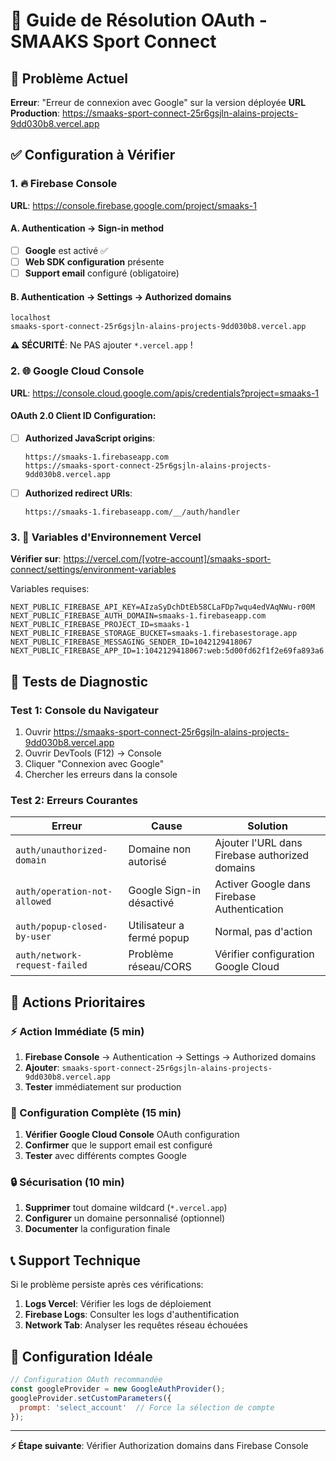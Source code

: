 # 🔐 Guide de Résolution OAuth - SMAAKS Sport Connect

## 🚨 Problème Actuel
**Erreur**: "Erreur de connexion avec Google" sur la version déployée
**URL Production**: https://smaaks-sport-connect-25r6gsjln-alains-projects-9dd030b8.vercel.app

## ✅ Configuration à Vérifier

### 1. 🔥 Firebase Console
**URL**: https://console.firebase.google.com/project/smaaks-1

#### A. Authentication → Sign-in method
- [ ] **Google** est activé ✅
- [ ] **Web SDK configuration** présente
- [ ] **Support email** configuré (obligatoire)

#### B. Authentication → Settings → Authorized domains
```
localhost
smaaks-sport-connect-25r6gsjln-alains-projects-9dd030b8.vercel.app
```
**⚠️ SÉCURITÉ**: Ne PAS ajouter `*.vercel.app` !

### 2. 🌐 Google Cloud Console
**URL**: https://console.cloud.google.com/apis/credentials?project=smaaks-1

#### OAuth 2.0 Client ID Configuration:
- [ ] **Authorized JavaScript origins**:
  ```
  https://smaaks-1.firebaseapp.com
  https://smaaks-sport-connect-25r6gsjln-alains-projects-9dd030b8.vercel.app
  ```

- [ ] **Authorized redirect URIs**:
  ```
  https://smaaks-1.firebaseapp.com/__/auth/handler
  ```

### 3. 📱 Variables d'Environnement Vercel
**Vérifier sur**: https://vercel.com/[votre-account]/smaaks-sport-connect/settings/environment-variables

Variables requises:
```
NEXT_PUBLIC_FIREBASE_API_KEY=AIzaSyDchDtEb58CLaFDp7wqu4edVAqNWu-r00M
NEXT_PUBLIC_FIREBASE_AUTH_DOMAIN=smaaks-1.firebaseapp.com
NEXT_PUBLIC_FIREBASE_PROJECT_ID=smaaks-1
NEXT_PUBLIC_FIREBASE_STORAGE_BUCKET=smaaks-1.firebasestorage.app
NEXT_PUBLIC_FIREBASE_MESSAGING_SENDER_ID=1042129418067
NEXT_PUBLIC_FIREBASE_APP_ID=1:1042129418067:web:5d00fd62f1f2e69fa893a6
```

## 🔧 Tests de Diagnostic

### Test 1: Console du Navigateur
1. Ouvrir https://smaaks-sport-connect-25r6gsjln-alains-projects-9dd030b8.vercel.app
2. Ouvrir DevTools (F12) → Console
3. Cliquer "Connexion avec Google"
4. Chercher les erreurs dans la console

### Test 2: Erreurs Courantes
| Erreur | Cause | Solution |
|--------|-------|----------|
| `auth/unauthorized-domain` | Domaine non autorisé | Ajouter l'URL dans Firebase authorized domains |
| `auth/operation-not-allowed` | Google Sign-in désactivé | Activer Google dans Firebase Authentication |
| `auth/popup-closed-by-user` | Utilisateur a fermé popup | Normal, pas d'action |
| `auth/network-request-failed` | Problème réseau/CORS | Vérifier configuration Google Cloud |

## 🎯 Actions Prioritaires

### ⚡ Action Immédiate (5 min)
1. **Firebase Console** → Authentication → Settings → Authorized domains
2. **Ajouter**: `smaaks-sport-connect-25r6gsjln-alains-projects-9dd030b8.vercel.app`
3. **Tester** immédiatement sur production

### 🔧 Configuration Complète (15 min)
1. **Vérifier Google Cloud Console** OAuth configuration
2. **Confirmer** que le support email est configuré
3. **Tester** avec différents comptes Google

### 🔒 Sécurisation (10 min)
1. **Supprimer** tout domaine wildcard (`*.vercel.app`)
2. **Configurer** un domaine personnalisé (optionnel)
3. **Documenter** la configuration finale

## 📞 Support Technique

Si le problème persiste après ces vérifications:

1. **Logs Vercel**: Vérifier les logs de déploiement
2. **Firebase Logs**: Consulter les logs d'authentification
3. **Network Tab**: Analyser les requêtes réseau échouées

## 🎯 Configuration Idéale

```javascript
// Configuration OAuth recommandée
const googleProvider = new GoogleAuthProvider();
googleProvider.setCustomParameters({
  prompt: 'select_account'  // Force la sélection de compte
});
```

---

**⚡ Étape suivante**: Vérifier Authorization domains dans Firebase Console